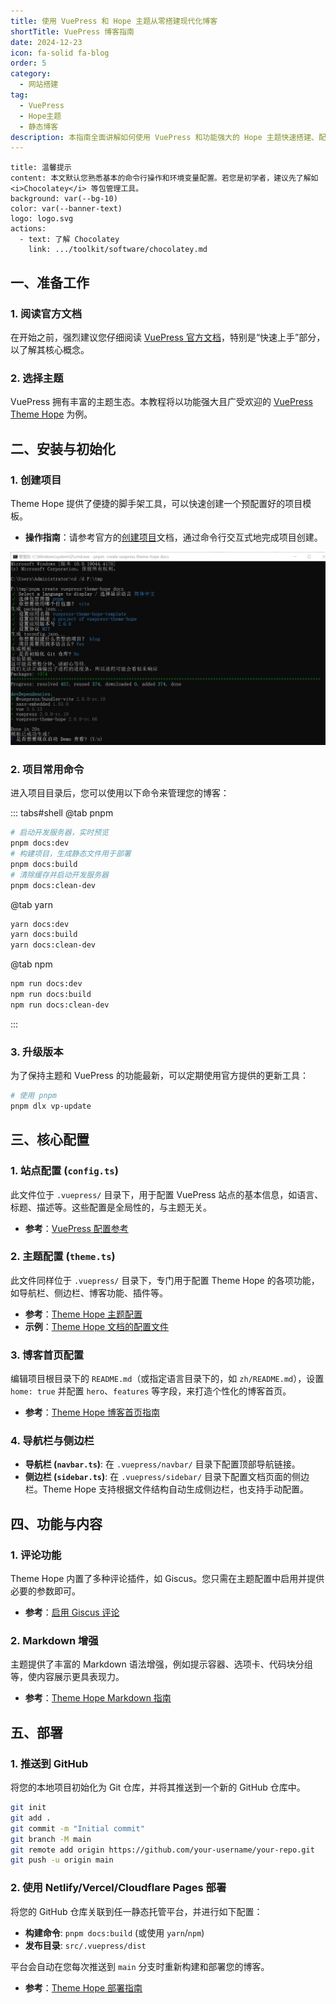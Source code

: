 ```yaml
---
title: 使用 VuePress 和 Hope 主题从零搭建现代化博客
shortTitle: VuePress 博客指南
date: 2024-12-23
icon: fa-solid fa-blog
order: 5
category:
  - 网站搭建
tag:
  - VuePress
  - Hope主题
  - 静态博客
description: 本指南全面讲解如何使用 VuePress 和功能强大的 Hope 主题快速搭建、配置、个性化并部署一个现代化的静态博客网站。
---
```


```component VPBanner
title: 温馨提示
content: 本文默认您熟悉基本的命令行操作和环境变量配置。若您是初学者，建议先了解如 <i>Chocolatey</i> 等包管理工具。
background: var(--bg-10)
color: var(--banner-text)
logo: logo.svg
actions:
  - text: 了解 Chocolatey
    link: .../toolkit/software/chocolatey.md
```

## 一、准备工作

### 1. 阅读官方文档
在开始之前，强烈建议您仔细阅读 [VuePress 官方文档](https://vuejs.press/zh/)，特别是“快速上手”部分，以了解其核心概念。

### 2. 选择主题
VuePress 拥有丰富的主题生态。本教程将以功能强大且广受欢迎的 [VuePress Theme Hope](https://theme-hope.vuejs.press/zh/) 为例。

## 二、安装与初始化

### 1. 创建项目
Theme Hope 提供了便捷的脚手架工具，可以快速创建一个预配置好的项目模板。

- **操作指南**：请参考官方的[创建项目](https://theme-hope.vuejs.press/zh/get-started/create.html)文档，通过命令行交互式地完成项目创建。

![创建项目模板](./assets/ins-blog.png)

### 2. 项目常用命令
进入项目目录后，您可以使用以下命令来管理您的博客：

::: tabs#shell
@tab pnpm
```bash
# 启动开发服务器，实时预览
pnpm docs:dev
# 构建项目，生成静态文件用于部署
pnpm docs:build
# 清除缓存并启动开发服务器
pnpm docs:clean-dev
```
@tab yarn
```bash
yarn docs:dev
yarn docs:build
yarn docs:clean-dev
```
@tab npm
```bash
npm run docs:dev
npm run docs:build
npm run docs:clean-dev
```
:::

### 3. 升级版本
为了保持主题和 VuePress 的功能最新，可以定期使用官方提供的更新工具：

```bash
# 使用 pnpm
pnpm dlx vp-update
```

## 三、核心配置

### 1. 站点配置 (`config.ts`)
此文件位于 `.vuepress/` 目录下，用于配置 VuePress 站点的基本信息，如语言、标题、描述等。这些配置是全局性的，与主题无关。

- **参考**：[VuePress 配置参考](https://vuejs.press/zh/reference/config.html)

### 2. 主题配置 (`theme.ts`)
此文件同样位于 `.vuepress/` 目录下，专门用于配置 Theme Hope 的各项功能，如导航栏、侧边栏、博客功能、插件等。

- **参考**：[Theme Hope 主题配置](https://theme-hope.vuejs.press/zh/config/)
- **示例**：[Theme Hope 文档的配置文件](https://github.com/vuepress-theme-hope/vuepress-theme-hope/blob/main/docs/theme/src/.vuepress/config.ts)

### 3. 博客首页配置
编辑项目根目录下的 `README.md`（或指定语言目录下的，如 `zh/README.md`），设置 `home: true` 并配置 `hero`、`features` 等字段，来打造个性化的博客首页。

- **参考**：[Theme Hope 博客首页指南](https://theme-hope.vuejs.press/zh/guide/blog/home.html)

### 4. 导航栏与侧边栏
- **导航栏 (`navbar.ts`)**: 在 `.vuepress/navbar/` 目录下配置顶部导航链接。
- **侧边栏 (`sidebar.ts`)**: 在 `.vuepress/sidebar/` 目录下配置文档页面的侧边栏。Theme Hope 支持根据文件结构自动生成侧边栏，也支持手动配置。

## 四、功能与内容

### 1. 评论功能
Theme Hope 内置了多种评论插件，如 Giscus。您只需在主题配置中启用并提供必要的参数即可。

- **参考**：[启用 Giscus 评论](https://theme-hope.vuejs.press/zh/guide/feature/comment.html#giscus)

### 2. Markdown 增强
主题提供了丰富的 Markdown 语法增强，例如提示容器、选项卡、代码块分组等，使内容展示更具表现力。

- **参考**：[Theme Hope Markdown 指南](https://theme-hope.vuejs.press/zh/guide/markdown/)

## 五、部署

### 1. 推送到 GitHub
将您的本地项目初始化为 Git 仓库，并将其推送到一个新的 GitHub 仓库中。

```sh
git init
git add .
git commit -m "Initial commit"
git branch -M main
git remote add origin https://github.com/your-username/your-repo.git
git push -u origin main
```

### 2. 使用 Netlify/Vercel/Cloudflare Pages 部署
将您的 GitHub 仓库关联到任一静态托管平台，并进行如下配置：

- **构建命令**: `pnpm docs:build` (或使用 `yarn`/`npm`)
- **发布目录**: `src/.vuepress/dist`

平台会自动在您每次推送到 `main` 分支时重新构建和部署您的博客。

- **参考**：[Theme Hope 部署指南](https://theme-hope.vuejs.press/zh/get-started/deploy.html)